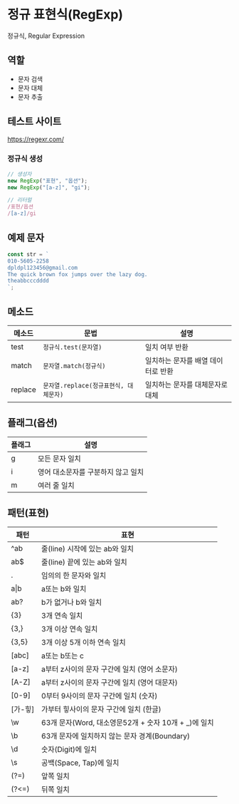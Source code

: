# 정규 표현식(RegExp)

정규식, Regular Expression

## 역할

- 문자 검색
- 문자 대체
- 문자 추출

## 테스트 사이트

https://regexr.com/

### 정규식 생성

```js
// 생성자
new RegExp("표현", "옵션"); 
new RegExp("[a-z]", "gi"); 

// 리터럴
/표현/옵션 
/[a-z]/gi
```

## 예제 문자

```js
const str = `
010-5605-2258
dpldpl123456@gmail.com
The quick brown fox jumps over the lazy dog.
theabbcccdddd
`;
```

## 메소드

메소드 | 문법 | 설명 
--|--|--
test | `정규식.test(문자열)` | 일치 여부 반환
match | `문자열.match(정규식)` | 일치하는 문자를 배열 데이터로 반환
replace | `문자열.replace(정규표현식, 대체문자)` | 일치하는 문자를 대체문자로 대체

## 플래그(옵션)

플래그 | 설명
--|--
g | 모든 문자 일치
i | 영어 대소문자를 구분하지 않고 일치
m | 여러 줄 일치

## 패턴(표현)

패턴 | 표현
--|--
^ab | 줄(line) 시작에 있는 ab와 일치
ab$ | 줄(line) 끝에 있는 ab와 일치
. | 임의의 한 문자와 일치
a&verbar;b | a또는 b와 일치
ab? | b가 없거나 b와 일치
{3} | 3개 연속 일치
{3,} | 3개 이상 연속 일치
{3,5} | 3개 이상 5개 이하 연속 일치
[abc] | a또는 b또는 c
[a-z] | a부터 z사이의 문자 구간에 일치 (영어 소문자)
[A-Z] | a부터 z사이의 문자 구간에 일치 (영어 대문자)
[0-9] | 0부터 9사이의 문자 구간에 일치 (숫자)
[가-힣] | 가부터 힣사이의 문자 구간에 일치 (한글)
\w | 63개 문자(Word, 대소영문52개 + 숫자 10개 + _)에 일치
\b | 63개 문자에 일치하지 않는 문자 경계(Boundary)
\d | 숫자(Digit)에 일치
\s | 공백(Space, Tap)에 일치
(?=) | 앞쪽 일치
(?<=) | 뒤쪽 일치